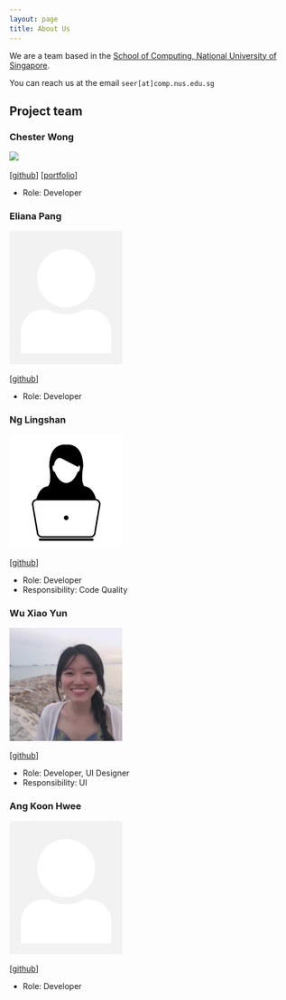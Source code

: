```yaml
---
layout: page
title: About Us
---
```


We are a team based in the [School of Computing, National University of Singapore](http://www.comp.nus.edu.sg).

You can reach us at the email `seer[at]comp.nus.edu.sg`

## Project team

### Chester Wong

<img src="images/chesterwongz.png" width="200px">

[[github](https://github.com/Chesterwongz)]
[[portfolio](https://www.linkedin.com/in/zhi-chester-wong-46a6b41b5?lipi=urn%3Ali%3Apage%3Ad_flagship3_profile_view_base_contact_details%3BS8WG6LsATxiSCaqmdnTWtA%3D%3D)]

* Role: Developer

### Eliana Pang

<img src="images/eeliana.png" width="200px">

[[github](http://github.com/eeliana)]

* Role: Developer

### Ng Lingshan

<img src="images/lingshanng.png" width="200px">

[[github](http://github.com/lingshanng)]

* Role: Developer
* Responsibility: Code Quality

### Wu Xiao Yun

<img src="images/xiaoyunnn.png" width="200px">

[[github](http://github.com/Xiaoyunnn)]

* Role: Developer, UI Designer
* Responsibility: UI

### Ang Koon Hwee

<img src="images/angkoonhwee.png" width="200px">

[[github](http://github.com/angkoonhwee)]

* Role: Developer
